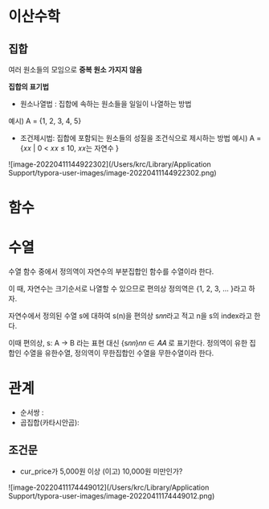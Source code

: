 # 이산수학



## 집합

여러 원소들의 모임으로 **중복 원소 가지지 않음**

**집합의 표기법** 

* 원소나열법 : 집합에 속하는 원소들을 일일이 나열하는 방법 

예시) A = {1, 2, 3, 4, 5} 

* 조건제시법: 집합에 포함되는 원소들의 성질을 조건식으로 제시하는 방법 예시) A = {𝑥𝑥 | 0 < 𝑥𝑥 ≤ 10, 𝑥𝑥는 자연수 }



![image-20220411144922302](/Users/krc/Library/Application Support/typora-user-images/image-20220411144922302.png)



# 함수





# 수열

수열 함수 중에서 정의역이 자연수의 부분집합인 함수를 수열이라 한다. 

이 때, 자연수는 크기순서로 나열할 수 있으므로 편의상 정의역은 {1, 2, 3, … }라고 하자.

 자연수에서 정의된 수열 s에 대하여 s(n)을 편의상 s𝑛𝑛라고 적고 n을 s의 index라고 한다. 

이때 편의상, s: A → B 라는 표현 대신 {s𝑛𝑛}𝑛𝑛 ∈ 𝐴𝐴 로 표기한다. 정의역이 유한 집합인 수열을 유한수열, 정의역이 무한집합인 수열을 무한수열이라 한다.





# 관계

* 순서쌍 :
* 곱집합(카타시안곱): 



## 조건문



* cur_price가 5,000원 이상 (이고) 10,000원 미만인가?

![image-20220411174449012](/Users/krc/Library/Application Support/typora-user-images/image-20220411174449012.png)